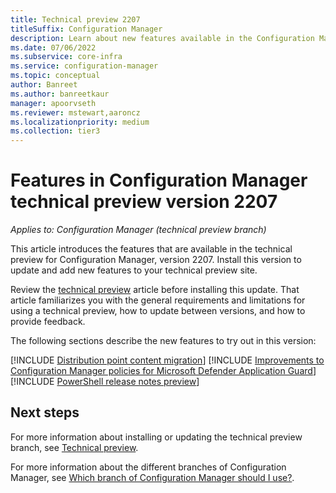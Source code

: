 ```yaml
---
title: Technical preview 2207
titleSuffix: Configuration Manager
description: Learn about new features available in the Configuration Manager technical preview branch version 2207.
ms.date: 07/06/2022
ms.subservice: core-infra
ms.service: configuration-manager
ms.topic: conceptual
author: Banreet
ms.author: banreetkaur
manager: apoorvseth
ms.reviewer: mstewart,aaroncz 
ms.localizationpriority: medium
ms.collection: tier3
---
```


# Features in Configuration Manager technical preview version 2207

*Applies to: Configuration Manager (technical preview branch)*

This article introduces the features that are available in the technical preview for Configuration Manager, version 2207. Install this version to update and add new features to your technical preview site.<!-- baseline only statement:  When you install a new technical preview site, this release is also available as a baseline version.-->

Review the [technical preview](../technical-preview.md) article before installing this update. That article familiarizes you with the general requirements and limitations for using a technical preview, how to update between versions, and how to provide feedback.

The following sections describe the new features to try out in this version:

<!-- [!INCLUDE [Example feature name](includes/2207/1234567.md)] -->

[!INCLUDE [Distribution point content migration](includes/2207/10928371.md)]
[!INCLUDE [Improvements to Configuration Manager policies for Microsoft Defender Application Guard](includes/2207/14059872.md)]
[!INCLUDE [PowerShell release notes preview](includes/2207/14637353.md)]

<!-- ## General known issues  -->

<!--  [!INCLUDE [11018755](includes/2112/known-issue-11018755.md)] -->
## Next steps

For more information about installing or updating the technical preview branch, see [Technical preview](../technical-preview.md).

For more information about the different branches of Configuration Manager, see [Which branch of Configuration Manager should I use?](../../understand/which-branch-should-i-use.md).
